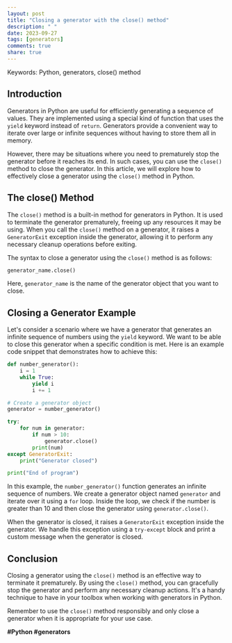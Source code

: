```yaml
---
layout: post
title: "Closing a generator with the close() method"
description: " "
date: 2023-09-27
tags: [generators]
comments: true
share: true
---
```


Keywords: Python, generators, close() method

## Introduction

Generators in Python are useful for efficiently generating a sequence of values. They are implemented using a special kind of function that uses the `yield` keyword instead of `return`. Generators provide a convenient way to iterate over large or infinite sequences without having to store them all in memory. 

However, there may be situations where you need to prematurely stop the generator before it reaches its end. In such cases, you can use the `close()` method to close the generator. In this article, we will explore how to effectively close a generator using the `close()` method in Python.

## The close() Method

The `close()` method is a built-in method for generators in Python. It is used to terminate the generator prematurely, freeing up any resources it may be using. When you call the `close()` method on a generator, it raises a `GeneratorExit` exception inside the generator, allowing it to perform any necessary cleanup operations before exiting.

The syntax to close a generator using the `close()` method is as follows:

```python
generator_name.close()
```

Here, `generator_name` is the name of the generator object that you want to close.

## Closing a Generator Example

Let's consider a scenario where we have a generator that generates an infinite sequence of numbers using the `yield` keyword. We want to be able to close this generator when a specific condition is met. Here is an example code snippet that demonstrates how to achieve this:

```python
def number_generator():
    i = 1
    while True:
        yield i
        i += 1

# Create a generator object
generator = number_generator()

try:
    for num in generator:
        if num > 10:
            generator.close()
        print(num)
except GeneratorExit:
    print("Generator closed")

print("End of program")
```

In this example, the `number_generator()` function generates an infinite sequence of numbers. We create a generator object named `generator` and iterate over it using a `for` loop. Inside the loop, we check if the number is greater than 10 and then close the generator using `generator.close()`.

When the generator is closed, it raises a `GeneratorExit` exception inside the generator. We handle this exception using a `try-except` block and print a custom message when the generator is closed.

## Conclusion

Closing a generator using the `close()` method is an effective way to terminate it prematurely. By using the `close()` method, you can gracefully stop the generator and perform any necessary cleanup actions. It's a handy technique to have in your toolbox when working with generators in Python.

Remember to use the `close()` method responsibly and only close a generator when it is appropriate for your use case.

**#Python #generators**